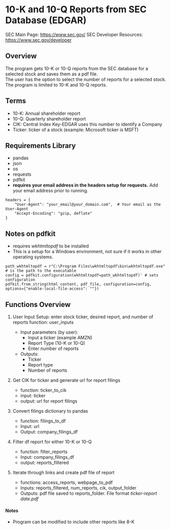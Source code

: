 # 10-K and 10-Q Reports from SEC Database (EDGAR) 

SEC Main Page: https://www.sec.gov/
SEC Developer Resources: https://www.sec.gov/developer

## Overview
The program gets 10-K or 10-Q reports from the SEC database for a selected stock and saves them as a pdf file.  
The user has the option to select the number of reports for a selected stock.  The program is limited to 10-K 
and 10-Q reports.

## Terms
* 10-K: Annual shareholder report
* 10-Q: Quarterly shareholder report
* CIK: Central Index Key-EDGAR uses this number to identify a Company 
* Ticker: ticker of a stock (example: Microsoft ticker is MSFT)

## Requirements Library
* pandas
* json
* os
* requests
* pdfkit
* __requires your email address in the headers setup for requests.__  Add your email address prior to running.

```
headers = {
    "User-Agent": "your_email@your_domain.com",  # Your email as the User-Agent
    "Accept-Encoding": "gzip, deflate"
}
```  

## Notes on pdfkit
* requires _wkhtmltopdf_ to be installed 
* This is a setup for a Windows environment, not sure if it works in other operating systems.
```
path_wkhtmltopdf = r"C:\Program Files\wkhtmltopdf\bin\wkhtmltopdf.exe" # is the path to the executable
config = pdfkit.configuration(wkhtmltopdf=path_wkhtmltopdf)' # sets configuration
pdfkit.from_string(html_content, pdf_file, configuration=config, options={"enable-local-file-access": ""}) 
```

## Functions Overview
1) User Input Setup: enter stock ticker, desired report, and number of reports
    function: user_inputs
    * Input parameters (by user):
        - Input a ticker (example AMZN)
        - Report Type (10-K or 10-Q)
        - Enter number of reports 
    * Outputs:
        - Ticker
        - Report type
        - Number of reports

2) Get CIK for ticker and generate url for report filings
    * function: ticker_to_cik
    * input: ticker
    * output: url for report filings

3) Convert filings dictionary to pandas
    * function: filings_to_df
    * Input: url
    * Output: company_filings_df

4) Filter df report for either 10-K or 10-Q
    * function: filter_reports
    * Input: company_filings_df
    * output: reports_filtered

5) Iterate through links and create pdf file of report
    * functions: access_reports, webpage_to_pdf
    * Inputs: reports_filtered, num_reports, cik, output_folder
    * Outputs: pdf file saved to reports_folder.  File format *ticker-report date.pdf*

#### Notes
* Program can be modified to include other reports like 8-K